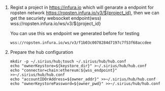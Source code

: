 1. Regist a project in https://infura.io which will genarate a endpoint for ropsten
    network https://ropsten.infura.io/v3/${project_id}, then we can get the securiety
    websocket endpoint(wss) wss://ropsten.infura.io/ws/v3/${project_id}
    
    You can use this ws endpoint we generated before for testing
    ```
    wss://ropsten.infura.io/ws/v3/f1b03c0078284d7197c7f53f68accdee
    ```
    
2. Prepare the hub configuration
    ```
    mkdir -p ~/.sirius/hub;touch ~/.sirius/hub/hub.conf
    echo "ownerKeystore=${keystore_dir}" >~/.sirius/hub/hub.conf
    echo "connector=chain:ethereum:${wss_endpoint}" >>~/.sirius/hub/hub.conf
    echo "accountIDOrAddress=${owner_addr}" >>~/.sirius/hub/hub.conf
    echo "ownerKeystorePassword=${owner_pwd}" >>~/.sirius/hub/hub.conf
    ```
